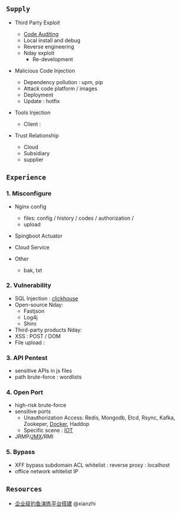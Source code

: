 ## `Supply`
- Third Party Exploit
  - [Code Auditing](https://github.com/Jayway007/Offense-and-Deffense/tree/main/Offense/Pentest/Code-Audit)
  - Local install and debug
  - Reverse engineering  
  - Nday exploit
    - Re-development
  
- Malicious Code Injection
  - Dependency pollution : upm, pip
  - Attack code platform / images 
  - Deployment
  - Update : hotfix

- Tools Injection
  - Client : 
  
- Trust Relationship
  - Cloud
  - Subsidiary
  - supplier



## `Experience`
### 1. Misconfigure
- Nginx config
  - files: config / history / codes / authorization /
  - upload

- Spingboot Actuator
- Cloud Service
- Other
  - bak, txt

### 2. Vulnerability
- SQL Injection : [clickhouse](https://blog.deteact.com/yandex-clickhouse-injection/)
- Open-source Nday:
  - Fastjson
  - Log4j
  - Shiro
- Third-party products Nday:
- XSS : POST / DOM 
- File upload : 

### 3. API Pentest
- sensitive APIs in js files
- path brute-force : wordlists

### 4. Open Port
- high-risk brute-force
- sensitive ports
  - Unauthorization Access: Redis, Mongodb, Etcd, Rsync, Kafka, Zookeper, [Docker](https://askding.github.io/Kali/Exploit/Docker.html), Haddop
  - Specific scene : [IOT](https://cloud.tencent.com/developer/article/1776815)
- JRMP/[JMX](https://www.anquanke.com/post/id/200682)/RMI 


### 5. Bypass
- XFF bypass subdomain ACL whitelist : reverse proxy : localhost 
- office network whitelist IP 

## `Resources`
- [企业级钓鱼演练平台搭建](https://xz.aliyun.com/t/11898) @xianzhi


